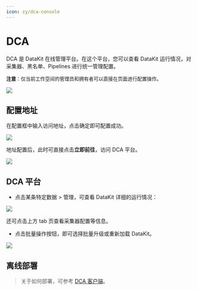 ```yaml
---
icon: zy/dca-console
---
```


# DCA

DCA 是 DataKit 在线管理平台。在这个平台，您可以查看 DataKit 运行情况，对采集器、黑名单、Pipelines 进行统一管理配置。

<font size=2>**注意**：仅当前工作空间的管理员和拥有者可以直接在页面进行配置操作。</font>

![](img/dca-1.png)



## 配置地址

在配置框中输入访问地址，点击确定即可配置成功。

![](img/dca-2.png)

地址配置后，此时可直接点击**立即前往**，访问 DCA 平台。

![](img/dca.png)

## DCA 平台

- 点击某条特定数据 > 管理，可查看 DataKit 详细的运行情况：

![](img/dca-3.png)

还可点击上方 tab 页查看采集器配置等信息。

- 点击批量操作按钮，即可选择批量升级或重新加载 DataKit。

![](img/dca-4.png)

## 离线部署

> 关于如何部署，可参考 [DCA 客户端](../datakit/dca.md#config)。
